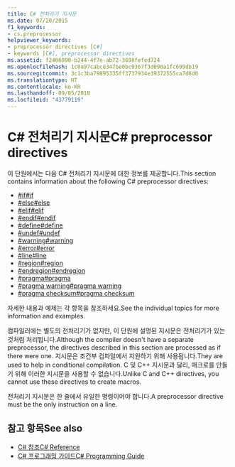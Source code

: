 ```yaml
---
title: C# 전처리기 지시문
ms.date: 07/20/2015
f1_keywords:
- cs.preprocessor
helpviewer_keywords:
- preprocessor directives [C#]
- keywords [C#], preprocessor directives
ms.assetid: f2406090-b244-4f7e-ab72-3698fefed724
ms.openlocfilehash: 1c0a97cabce347be0bc9367f3d090a1fc699db19
ms.sourcegitcommit: 3c1c3ba79895335ff3737934e39372555ca7d6d0
ms.translationtype: HT
ms.contentlocale: ko-KR
ms.lasthandoff: 09/05/2018
ms.locfileid: "43779119"
---
```

# <a name="c-preprocessor-directives"></a><span data-ttu-id="e958f-102">C# 전처리기 지시문</span><span class="sxs-lookup"><span data-stu-id="e958f-102">C# preprocessor directives</span></span>
<span data-ttu-id="e958f-103">이 단원에서는 다음 C# 전처리기 지시문에 대한 정보를 제공합니다.</span><span class="sxs-lookup"><span data-stu-id="e958f-103">This section contains information about the following C# preprocessor directives:</span></span>

- [<span data-ttu-id="e958f-104">#if</span><span class="sxs-lookup"><span data-stu-id="e958f-104">#if</span></span>](../../../csharp/language-reference/preprocessor-directives/preprocessor-if.md)
- [<span data-ttu-id="e958f-105">#else</span><span class="sxs-lookup"><span data-stu-id="e958f-105">#else</span></span>](../../../csharp/language-reference/preprocessor-directives/preprocessor-else.md)
- [<span data-ttu-id="e958f-106">#elif</span><span class="sxs-lookup"><span data-stu-id="e958f-106">#elif</span></span>](../../../csharp/language-reference/preprocessor-directives/preprocessor-elif.md)
- [<span data-ttu-id="e958f-107">#endif</span><span class="sxs-lookup"><span data-stu-id="e958f-107">#endif</span></span>](../../../csharp/language-reference/preprocessor-directives/preprocessor-endif.md)
- [<span data-ttu-id="e958f-108">#define</span><span class="sxs-lookup"><span data-stu-id="e958f-108">#define</span></span>](../../../csharp/language-reference/preprocessor-directives/preprocessor-define.md)
- [<span data-ttu-id="e958f-109">#undef</span><span class="sxs-lookup"><span data-stu-id="e958f-109">#undef</span></span>](../../../csharp/language-reference/preprocessor-directives/preprocessor-undef.md)
- [<span data-ttu-id="e958f-110">#warning</span><span class="sxs-lookup"><span data-stu-id="e958f-110">#warning</span></span>](../../../csharp/language-reference/preprocessor-directives/preprocessor-warning.md)
- [<span data-ttu-id="e958f-111">#error</span><span class="sxs-lookup"><span data-stu-id="e958f-111">#error</span></span>](../../../csharp/language-reference/preprocessor-directives/preprocessor-error.md)
- [<span data-ttu-id="e958f-112">#line</span><span class="sxs-lookup"><span data-stu-id="e958f-112">#line</span></span>](../../../csharp/language-reference/preprocessor-directives/preprocessor-line.md)
- [<span data-ttu-id="e958f-113">#region</span><span class="sxs-lookup"><span data-stu-id="e958f-113">#region</span></span>](../../../csharp/language-reference/preprocessor-directives/preprocessor-region.md)
- [<span data-ttu-id="e958f-114">#endregion</span><span class="sxs-lookup"><span data-stu-id="e958f-114">#endregion</span></span>](../../../csharp/language-reference/preprocessor-directives/preprocessor-endregion.md)
- [<span data-ttu-id="e958f-115">#pragma</span><span class="sxs-lookup"><span data-stu-id="e958f-115">#pragma</span></span>](../../../csharp/language-reference/preprocessor-directives/preprocessor-pragma.md)
- [<span data-ttu-id="e958f-116">#pragma warning</span><span class="sxs-lookup"><span data-stu-id="e958f-116">#pragma warning</span></span>](../../../csharp/language-reference/preprocessor-directives/preprocessor-pragma-warning.md)
- [<span data-ttu-id="e958f-117">#pragma checksum</span><span class="sxs-lookup"><span data-stu-id="e958f-117">#pragma checksum</span></span>](../../../csharp/language-reference/preprocessor-directives/preprocessor-pragma-checksum.md)

<span data-ttu-id="e958f-118">자세한 내용과 예제는 각 항목을 참조하세요.</span><span class="sxs-lookup"><span data-stu-id="e958f-118">See the individual topics for more information and examples.</span></span>

<span data-ttu-id="e958f-119">컴파일러에는 별도의 전처리기가 없지만, 이 단원에 설명된 지시문은 전처리기가 있는 것처럼 처리됩니다.</span><span class="sxs-lookup"><span data-stu-id="e958f-119">Although the compiler doesn't have a separate preprocessor, the directives described in this section are processed as if there were one.</span></span> <span data-ttu-id="e958f-120">지시문은 조건부 컴파일에서 지원하기 위해 사용됩니다.</span><span class="sxs-lookup"><span data-stu-id="e958f-120">They are used to help in conditional compilation.</span></span> <span data-ttu-id="e958f-121">C 및 C++ 지시문과 달리, 매크로를 만들기 위해 이러한 지시문을 사용할 수 없습니다.</span><span class="sxs-lookup"><span data-stu-id="e958f-121">Unlike C and C++ directives, you cannot use these directives to create macros.</span></span>

<span data-ttu-id="e958f-122">전처리기 지시문은 한 줄에서 유일한 명령이어야 합니다.</span><span class="sxs-lookup"><span data-stu-id="e958f-122">A preprocessor directive must be the only instruction on a line.</span></span>

## <a name="see-also"></a><span data-ttu-id="e958f-123">참고 항목</span><span class="sxs-lookup"><span data-stu-id="e958f-123">See also</span></span>

- [<span data-ttu-id="e958f-124">C# 참조</span><span class="sxs-lookup"><span data-stu-id="e958f-124">C# Reference</span></span>](../../../csharp/language-reference/index.md)  
- [<span data-ttu-id="e958f-125">C# 프로그래밍 가이드</span><span class="sxs-lookup"><span data-stu-id="e958f-125">C# Programming Guide</span></span>](../../../csharp/programming-guide/index.md)
